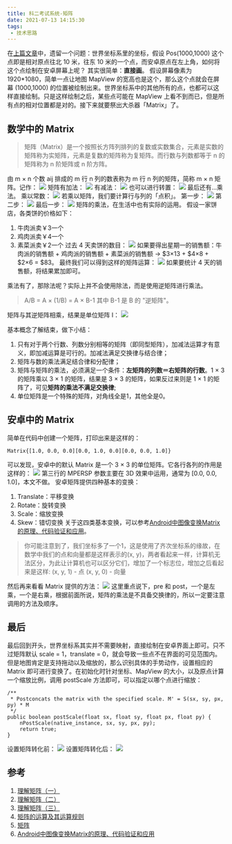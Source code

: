 ```yaml
---
title: 科二考试系统-矩阵
date: 2021-07-13 14:15:30
tags:
 - 技术思路
---
```

在[上篇文章](http://lastwarmth.win/2021/07/09/gps-2/#more)中，遗留一个问题：世界坐标系里的坐标，假设 Pos(1000,1000) 这个点即是相对原点往北 10 米，往东 10 米的一个点，而安卓原点在左上角，如何将这个点绘制在安卓屏幕上呢？
其实很简单：**直接画**。
假设屏幕像素为1920*1080，简单一点让地图 MapView 的宽高也是这个，那么这个点就会在屏幕 (1000,1000) 的位置被绘制出来。世界坐标系中的其他所有的点，也都可以这样直接绘制。只是这样绘制之后，某些点可能在 MapView 上看不到而已，但是所有点的相对位置都是对的。接下来就要祭出大杀器「Matrix」了。

<!-- more -->

## 数学中的 Matrix
> 矩阵（Matrix）是一个按照长方阵列排列的复数或实数集合，元素是实数的矩阵称为实矩阵，元素是复数的矩阵称为复矩阵。而行数与列数都等于 n 的矩阵称为 n 阶矩阵或 n 阶方阵。

由 m × n 个数 aij 排成的 m 行 n 列的数表称为 m 行 n 列的矩阵，简称 m × n 矩阵。记作：
![](https://images-1258496336.cos.ap-chengdu.myqcloud.com/2021/WechatIMG110.png)
矩阵有加法：
![](https://www.shuxuele.com/algebra/images/matrix-addition.gif)
有减法：
![](https://www.shuxuele.com/algebra/images/matrix-subtraction.gif)
也可以进行转置：
![](https://www.shuxuele.com/algebra/images/matrix-transpose.gif)
最后还有...乘法。
乘以常数：
![](https://www.shuxuele.com/algebra/images/matrix-multiply-constant.gif)
若乘以矩阵，我们要计算行与列的「点积」。
第一步：
![](https://www.shuxuele.com/algebra/images/matrix-multiply-a.svg)
第二步：
![](https://www.shuxuele.com/algebra/images/matrix-multiply-b.svg)
最后一步：
![](https://www.shuxuele.com/algebra/images/matrix-multiply-c.svg)
矩阵的乘法，在生活中也有实际的运用。
假设一家饼店，各类饼的价格如下：
1. 牛肉派卖￥3一个
2. 鸡肉派卖￥4一个
3. 素菜派卖￥2一个
过去 4 天卖饼的数目：
![](https://www.shuxuele.com/algebra/images/matrix-multiply-ex1a.svg)
如果要得出星期一的销售额：牛肉派的销售额 + 鸡肉派的销售额 + 素菜派的销售额 -> $3×13 + $4×8 + $2×6 = $83。
最终我们可以得到这样的矩阵运算：
![](https://www.shuxuele.com/algebra/images/matrix-multiply-ex1b.gif)
如果要统计 4 天的销售额，将结果累加即可。

乘法有了，那除法呢？实际上并不会使用除法，而是使用逆矩阵进行乘法。
> A/B = A × (1/B) = A × B-1
其中 B-1 是 B 的 "逆矩阵"。

矩阵与其逆矩阵相乘，结果是单位矩阵 I：
![](https://www.shuxuele.com/algebra/images/matrix-identity.gif)

基本概念了解结束，做下小结：
1. 只有对于两个行数、列数分别相等的矩阵（即同型矩阵），加减法运算才有意义，即加减运算是可行的。加减法满足交换律与结合律；
2. 矩阵与数的乘法满足结合律和分配律；
3. 矩阵与矩阵的乘法，必须满足一个条件：**左矩阵的列数＝右矩阵的行数**。1 × 3 的矩阵乘以 3 × 1 的矩阵，结果是 3 × 3 的矩阵，如果反过来则是 1 × 1 的矩阵了，可见**矩阵的乘法不满足交换律**;
4. 单位矩阵是一个特殊的矩阵，对角线全是1，其他全是0。

## 安卓中的 Matrix
简单在代码中创建一个矩阵，打印出来是这样的：
```
Matrix{[1.0, 0.0, 0.0][0.0, 1.0, 0.0][0.0, 0.0, 1.0]}
```
可以发现，安卓中的默认 Matrix 是一个 3 × 3 的单位矩阵。它各行各列的作用是这样的：
![](http://gcsblog.oss-cn-shanghai.aliyuncs.com/blog/2019-04-29-071730.jpg?gcssloop)
第三行的 MPERSP 参数主要在 3D 效果中运用，通常为 [0.0, 0.0, 1.0]，本文不做。
安卓矩阵提供四种基本的变换：
1. Translate：平移变换
2. Rotate：旋转变换
3. Scale：缩放变换
4. Skew：错切变换
关于这四类基本变换，可以参考[Android中图像变换Matrix的原理、代码验证和应用](https://www.iteye.com/blog/biandroid-1399462)。
> 你可能注意到了，我们坐标多了一个1，这是使用了齐次坐标系的缘故，在数学中我们的点和向量都是这样表示的(x, y)，两者看起来一样，计算机无法区分，为此让计算机也可以区分它们，增加了一个标志位，增加之后看起来是这样:
(x, y, 1) - 点
(x, y, 0) - 向量

然后再来看看 Matrix 提供的方法：
![](https://images-1258496336.cos.ap-chengdu.myqcloud.com/WechatIMG112.png)
这里重点说下，pre 和 post，一个是左乘，一个是右乘，根据前面所说，矩阵的乘法是不具备交换律的，所以一定要注意调用的方法及顺序。

## 最后
最后回到开头，世界坐标系其实并不需要映射，直接绘制在安卓界面上即可。只不过矩阵默认 scale = 1，translate = 0，就会导致一些点不在界面的可见范围内。但是地图肯定是支持拖动以及缩放的，那么识别具体的手势动作，设置相应的 Matrix 即可进行变换了。在初始化时针对坐标、MapView 的大小，以及原点计算一个缩放比例，调用 postScale 方法即可，可以指定以哪个点进行缩放：
```
/**
 * Postconcats the matrix with the specified scale. M' = S(sx, sy, px, py) * M
 */
public boolean postScale(float sx, float sy, float px, float py) {
    nPostScale(native_instance, sx, sy, px, py);
    return true;
} 
```
设置矩阵转化前：
![](https://images-1258496336.cos.ap-chengdu.myqcloud.com/2021/Screenshot_20210713-203231.png)
设置矩阵转化后：
![](https://images-1258496336.cos.ap-chengdu.myqcloud.com/2021/Screenshot_20210713-203405.png)

## 参考
1. [理解矩阵（一）](https://blog.csdn.net/myan/article/details/647511)
2. [理解矩阵（二）](https://blog.csdn.net/myan/article/details/649018)
3. [理解矩阵（三）](https://blog.csdn.net/myan/article/details/1865397)
4. [矩阵的运算及其运算规则](http://www2.edu-edu.com.cn/lesson_crs78/self/j_0022/soft/ch0605.html)
5. [矩阵](https://www.shuxuele.com/algebra/matrix-introduction.html)
6. [Android中图像变换Matrix的原理、代码验证和应用](https://www.iteye.com/blog/biandroid-1399462)